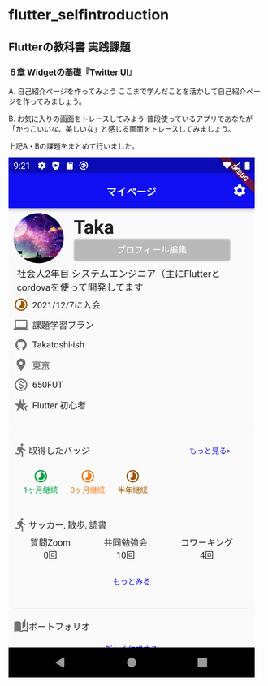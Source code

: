 # flutter_selfintroduction

## Flutterの教科書 実践課題
### ６章 Widgetの基礎『Twitter UI』

A. 自己紹介ページを作ってみよう
ここまで学んだことを活かして自己紹介ページを作ってみましょう。

B. お気に入りの画面をトレースしてみよう
普段使っているアプリであなたが「かっこいいな、美しいな」と感じる画面をトレースしてみましょう。

上記A・Bの課題をまとめて行いました。

![代替テキスト](assets/profileScreen.png "画面スクリーンショット")

